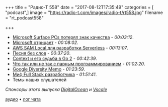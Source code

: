 +++
title = "Радио-Т 558"
date = "2017-08-12T17:35:49"
categories = [ "podcast",]
image = "https://radio-t.com/images/radio-t/rt558.jpg"
filename = "rt_podcast558"

+++

- [Microsoft Surface PCs потерял знак качества](https://www.theverge.com/circuitbreaker/2017/8/10/16125294/microsoft-surface-consumer-reports-hardware-freezing-shutdowns-problems) - *00:03:12*.
- [Microsoft отрицает](https://www.engadget.com/2017/08/10/microsoft-surface-reliability-consumer-reports/) - *00:08:02*.
- [AWS SAM Local для разработки Serverless](https://aws.amazon.com/blogs/aws/new-aws-sam-local-beta-build-and-test-serverless-applications-locally/) - *00:13:07*.
- [Песня без слов](https://www.engadget.com/2017/08/10/silent-10-minute-song-itunes-car-stereo-trick/) - *00:37:20*.
- [Context и его судьба в Go 2](https://faiface.github.io/post/context-should-go-away-go2/) - *00:42:39*.
- [Что так или не так с парным программированием](https://dev.to/mortoray/why-im-not-a-fan-of-pair-programming) - *01:02:20*.
- [Google Diversity Memo](https://diversitymemo.com/) - *01:23:59*.
- [Миф Full Stack разработчика](https://www.themartec.com/insidelook/full-stack-developer-myth) - *01:51:41*.
- Темы наших слушателей

*Спонсоры этого выпуска [DigitalOcean](https://www.digitalocean.com) и [Vscale](http://bit.ly/radio-t_vscale)*


[аудио](http://cdn.radio-t.com/rt_podcast558.mp3) • [лог чата](http://chat.radio-t.com/logs/radio-t-558.html)
<audio src="http://cdn.radio-t.com/rt_podcast558.mp3" preload="none"></audio>
